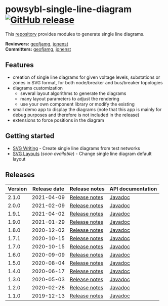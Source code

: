 # powsybl-single-line-diagram [![GitHub release](https://img.shields.io/github/release/powsybl/powsybl-single-line-diagram.svg)](https://github.com/powsybl/powsybl-single-line-diagram/releases/)
This [repository](https://github.com/powsybl/powsybl-single-line-diagram) provides modules to generate single line diagrams.

**Reviewers:** [geofjamg](https://github.com/geofjamg), [jonenst](https://github.com/jonenst)  
**Committers:** [geofjamg](https://github.com/geofjamg), [jonenst](https://github.com/jonenst)

## Features

- creation of single line diagrams for given voltage levels, substations or zones in SVG format, for both node/breaker and bus/breaker topologies
- diagrams customization
     - several layout algorithms to generate the diagrams
     - many layout parameters to adjust the rendering
     - use your own component library or modify the existing
- small demo app to display the diagrams (note that this app is mainly for debug purposes and therefore is not included in the release)
- extensions to force positions in the diagram 

## Getting started

- [SVG Writing](../api_guide/single-line-diagram_svg-writing.md) - Create single line diagrams from test networks
- [SVG Layouts]() (*soon available*) - Change single line diagram default layout

## Releases

| Version | Release date | Release notes | API documentation |
| ------- | ------------ | ------------- | ----------------- |
| 2.1.0 | 2021-04-09 | [Release notes](https://github.com/powsybl/powsybl-single-line-diagram/releases/tag/v2.1.0) | [Javadoc](https://javadoc.io/doc/com.powsybl/powsybl-single-line-diagram/2.1.0/index.html) |
| 2.0.0 | 2021-02-09 | [Release notes](https://github.com/powsybl/powsybl-single-line-diagram/releases/tag/v2.0.0) | [Javadoc](https://javadoc.io/doc/com.powsybl/powsybl-single-line-diagram/2.0.0/index.html) |
| 1.9.1 | 2021-04-02 | [Release notes](https://github.com/powsybl/powsybl-single-line-diagram/releases/tag/v1.9.1) | [Javadoc](https://javadoc.io/doc/com.powsybl/powsybl-single-line-diagram/1.9.1/index.html) |
| 1.9.0 | 2021-01-29 | [Release notes](https://github.com/powsybl/powsybl-single-line-diagram/releases/tag/v1.9.0) | [Javadoc](https://javadoc.io/doc/com.powsybl/powsybl-single-line-diagram/1.9.0/index.html) |
| 1.8.0 | 2020-12-02 | [Release notes](https://github.com/powsybl/powsybl-single-line-diagram/releases/tag/v1.8.0) | [Javadoc](https://javadoc.io/doc/com.powsybl/powsybl-single-line-diagram/1.8.0/index.html) |
| 1.7.1 | 2020-10-15 | [Release notes](https://github.com/powsybl/powsybl-single-line-diagram/releases/tag/v1.7.1) | [Javadoc](https://javadoc.io/doc/com.powsybl/powsybl-single-line-diagram/1.7.1/index.html) |
| 1.7.0 | 2020-10-15 | [Release notes](https://github.com/powsybl/powsybl-single-line-diagram/releases/tag/v1.7.0) | [Javadoc](https://javadoc.io/doc/com.powsybl/powsybl-single-line-diagram/1.7.0/index.html) |
| 1.6.0 | 2020-09-09 | [Release notes](https://github.com/powsybl/powsybl-single-line-diagram/releases/tag/v1.6.0) | [Javadoc](https://javadoc.io/doc/com.powsybl/powsybl-single-line-diagram/1.6.0/index.html) |
| 1.5.0 | 2020-08-04 | [Release notes](https://github.com/powsybl/powsybl-single-line-diagram/releases/tag/v1.5.0) | [Javadoc](https://javadoc.io/doc/com.powsybl/powsybl-single-line-diagram/1.5.0/index.html) |
| 1.4.0 | 2020-06-17 | [Release notes](https://github.com/powsybl/powsybl-single-line-diagram/releases/tag/v1.4.0) | [Javadoc](https://javadoc.io/doc/com.powsybl/powsybl-single-line-diagram/1.4.0/index.html) |
| 1.3.0 | 2020-05-03 | [Release notes](https://github.com/powsybl/powsybl-single-line-diagram/releases/tag/v1.3.0) | [Javadoc](https://javadoc.io/doc/com.powsybl/powsybl-single-line-diagram/1.3.0/index.html) |
| 1.2.0 | 2020-02-28 | [Release notes](https://github.com/powsybl/powsybl-single-line-diagram/releases/tag/v1.2.0) | [Javadoc](https://javadoc.io/doc/com.powsybl/powsybl-single-line-diagram/1.2.0/index.html) |
| 1.1.0 | 2019-12-13 | [Release notes](https://github.com/powsybl/powsybl-single-line-diagram/releases/tag/v1.1.0) | [Javadoc](https://javadoc.io/doc/com.powsybl/powsybl-single-line-diagram/1.1.0/index.html) |
